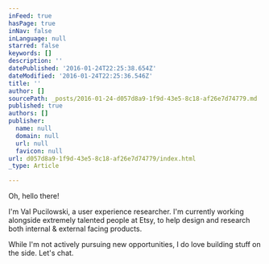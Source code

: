 ```yaml
---
inFeed: true
hasPage: true
inNav: false
inLanguage: null
starred: false
keywords: []
description: ''
datePublished: '2016-01-24T22:25:38.654Z'
dateModified: '2016-01-24T22:25:36.546Z'
title: ''
author: []
sourcePath: _posts/2016-01-24-d057d8a9-1f9d-43e5-8c18-af26e7d74779.md
published: true
authors: []
publisher:
  name: null
  domain: null
  url: null
  favicon: null
url: d057d8a9-1f9d-43e5-8c18-af26e7d74779/index.html
_type: Article

---
```

Oh, hello there!

I'm Val Pucilowski, a user experience researcher. I'm currently working alongside extremely talented people at Etsy, to help design and research both internal & external facing products.

While I'm not actively pursuing new opportunities, I do love building stuff on the side. Let's chat.